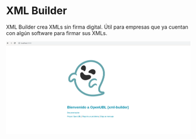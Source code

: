 # XML Builder
XML Builder crea XMLs sin firma digital. Útil para empresas que ya cuentan con algún software para firmar sus XMLs.

![Swagger](images/welcome.png)

